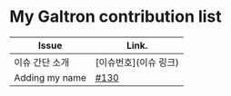 My Galtron contribution list
============================
| Issue | Link. |
|------------------------|---------|
| 이슈 간단 소개 | [이슈번호](이슈 링크) |
| Adding my name  | [#130](https://github.com/inureyes/gradios/issues/130) |